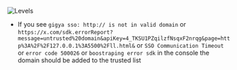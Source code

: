 ![Levels](/levels.png)
    
- If you see `gigya sso: http:// is not in valid domain` or `https://x.com/sdk.errorReport?message=untrusted%20domain&apiKey=4_TKSU1PZqilzfNsqxF2nrqg&page=http%3A%2F%2F127.0.0.1%3A5500%2Fll.html&` or `SSO Communication Timeout` or `error code 500026` or `boostraping error sdk` in the console the domain should be added to the trusted list 
